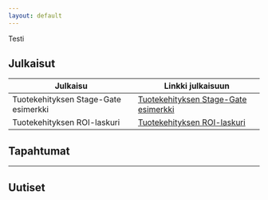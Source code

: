 ```yaml
---
layout: default
---
```

Testi
## Julkaisut

| Julkaisu | Linkki julkaisuun |
|----|----|
| Tuotekehityksen Stage-Gate esimerkki  | [Tuotekehityksen Stage-Gate esimerkki](https://github.com/martti-testi/Tuotekehitys---Stage-Gate-esimerkki.git) |
| Tuotekehityksen ROI-laskuri | [Tuotekehityksen ROI-laskuri](https://github.com/martti-testi/Tuotekehitys-ROI-tuotekehityslaskuri.git)|



## Tapahtumat
---
## Uutiset

